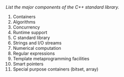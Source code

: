_List the major components of the C++ standard library._

1. Containers
2. Algorithms
3. Concurrency
4. Runtime support
5. C standard library
6. Strings and I/O streams
7. Numerical computation
8. Regular expressions
9. Template metaprogramming facilities
10. Smart pointers
11. Special purpose containers (bitset, array)


